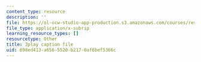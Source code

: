 ```yaml
---
content_type: resource
description: ''
file: https://ol-ocw-studio-app-production.s3.amazonaws.com/courses/res-18-009-learn-differential-equations-up-close-with-gilbert-strang-and-cleve-moler-fall-2015/698ed413a6565520b2170af8bef5366c_VqXKa11IA6A.vtt
file_type: application/x-subrip
learning_resource_types: []
resourcetype: Other
title: 3play caption file
uid: 698ed413-a656-5520-b217-0af8bef5366c
---
```

